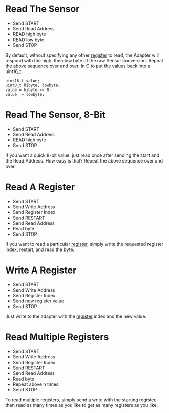 # Read The Sensor #

  * Send START
  * Send Read Address
  * READ high byte
  * READ low byte
  * Send STOP

By default, without specifying any other [register](Registers.md) to read, the Adapter will respond with the high, then low byte of the raw Sensor conversion. Repeat the above sequence over and over. In C to put the values back into a uint16\_t:
```
uint16_t value;
uint8_t hibyte, lowbyte;
value = hibyte << 8;
value |= lowbyte;
```

# Read The Sensor, 8-Bit #

  * Send START
  * Send Read Address
  * READ high byte
  * Send STOP

If you want a quick 8-bit value, just read once after sending the start and the Read Address. How easy is that? Repeat the above sequence over and over.

# Read A Register #

  * Send START
  * Send Write Address
  * Send Register Index
  * Send RESTART
  * Send Read Address
  * Read byte
  * Send STOP

If you want to read a particular [register](Registers.md), simply write the requested register index, restart, and read the byte.

# Write A Register #

  * Send START
  * Send Write Address
  * Send Register Index
  * Send new register value
  * Send STOP

Just write to the adapter with the [register](Registers.md) index and the new value.

# Read Multiple Registers #

  * Send START
  * Send Write Address
  * Send Register Index
  * Send RESTART
  * Send Read Address
  * Read byte
  * Repeat above n times
  * Send STOP

To read multiple registers, simply send a write with the starting register, then read as many times as you like to get as many registers as you like.